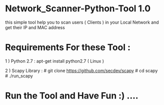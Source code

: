 # Network_Scanner-Python-Tool 1.0

this simple tool help you to scan users ( Clients ) in your Local Network and get their IP and MAC address

# Requirements For these Tool :

1 ) Python 2.7 : apt-get install python2.7 ( Linux )

2 ) Scapy Library : # git clone https://github.com/secdev/scapy # cd scapy # ./run_scapy

# Run the Tool and Have Fun :) ....
